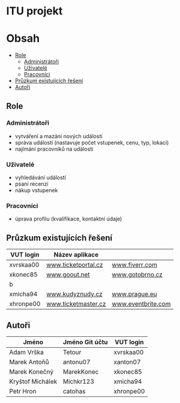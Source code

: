 # ITU projekt

# Obsah
- [Role](#role)
  - [Administrátoři](#administrátoři)
  - [Uživatelé](#uživatelé)
  - [Pracovníci](#pracovníci)
- [Průzkum existujících řešení](#průzkum-existujících-řešení)
- [Autoři](#autoři)

## Role

### Administrátoři
- vytváření a mazání nových událostí
- správa událostí (nastavuje počet vstupenek, cenu, typ, lokaci)
- najímání pracovníků na události

### Uživatelé
- vyhledávání událostí
- psaní recenzí
- nákup vstupenek

### Pracovníci
- úprava profilu (kvalifikace, kontaktní údaje)
  
## Průzkum existujících řešení
| VUT login  | Název aplikace      |                    |
|------------|---------------------|--------------------|
| xvrskaa00  | www.ticketportal.cz | www.fiverr.com     |
| xkonec85   | www.goout.net       | www.gotobrno.cz    |
| b          |                     |                    |
| xmicha94   | www.kudyznudy.cz    | www.prague.eu      |
| xhronpe00  | www.ticketmaster.cz | www.eventbrite.com |

## Autoři
| Jméno            | Jméno Git účtu  | VUT login  |
|------------------|-----------------|------------|
| Adam Vrška       | Tetour          | xvrskaa00  |
| Marek Antoňů     | antonu07        | xanton07   |
| Marek Konečný    | MarekKonec      | xkonec85   |
| Kryštof Michálek | Michkr123       | xmicha94   |
| Petr Hron        | catohas         | xhronpe00  |
